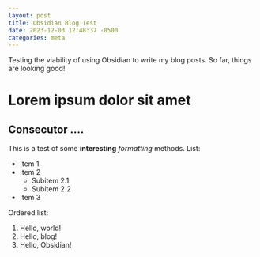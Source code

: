 ```yaml
---
layout: post
title: Obsidian Blog Test
date: 2023-12-03 12:48:37 -0500
categories: meta
---
```

Testing the viability of using Obsidian to write my blog posts. So far, things are looking good!

# Lorem ipsum dolor sit amet
## Consecutor ....
This is a test of some **interesting** *formatting* methods.
List:
- Item 1
- Item 2
	- Subitem 2.1
	- Subitem 2.2
- Item 3

Ordered list:
1. Hello, world!
2. Hello, blog!
3. Hello, Obsidian!
